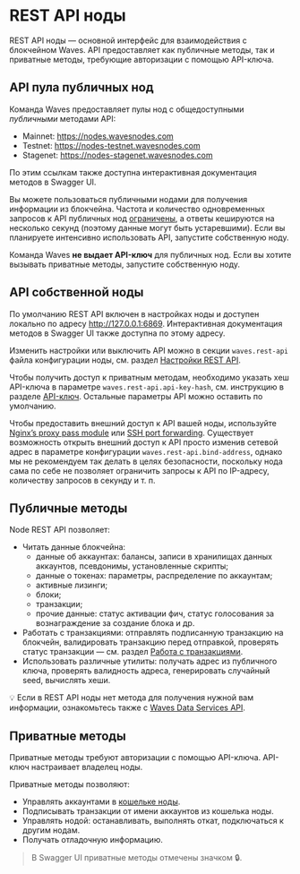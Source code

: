 # REST API ноды

REST API ноды — основной интерфейс для взаимодействия с блокчейном Waves. API предоставляет как публичные методы, так и приватные методы, требующие авторизации с помощью API-ключа.

## API пула публичных нод

Команда Waves предоставляет пулы нод с общедоступными *публичными* методами API:

* Mainnet: <https://nodes.wavesnodes.com>
* Testnet: <https://nodes-testnet.wavesnodes.com>
* Stagenet: <https://nodes-stagenet.wavesnodes.com>

По этим ссылкам также доступна интерактивная документация методов в Swagger UI.

Вы можете пользоваться публичными нодами для получения информации из блокчейна. Частота и количество одновременных запросов к API публичных нод [ограничены](/ru/waves-node/api-limitations-of-the-pool-of-public-nodes), а ответы кешируются на несколько секунд (поэтому данные могут быть устаревшими). Если вы планируете интенсивно использовать API, запустите собственную ноду.

Команда Waves **не выдает API-ключ** для публичных нод. Если вы хотите вызывать приватные методы, запустите собственную ноду.

## API собственной ноды

По умолчанию REST API включен в настройках ноды и доступен локально по адресу <http://127.0.0.1:6869>. Интерактивная документация методов в Swagger UI также доступна по этому адресу.

Изменить настройки или выключить API можно в секции `waves.rest-api` файла конфигурации ноды, см. раздел [Настройки REST API](/ru/waves-node/node-configuration#настройки-rest-api).

Чтобы получить доступ к приватным методам, необходимо указать хеш API-ключа в параметре `waves.rest-api.api-key-hash`, см. инструкцию в разделе [API-ключ](/ru/waves-node/node-api). Остальные параметры API можно оставить по умолчанию.

Чтобы предоставить внешний доступ к API вашей ноды, используйте [Nginx’s proxy pass module](http://nginx.org/ru/docs/http/ngx_http_proxy_module.html) или [SSH port forwarding](https://blog.trackets.com/2014/05/17/ssh-tunnel-local-and-remote-port-forwarding-explained-with-examples.html). Существует возможность открыть внешний доступ к API просто изменив сетевой адрес в параметре конфигурации `waves.rest-api.bind-address`, однако мы не рекомендуем так делать в целях безопасности, поскольку нода сама по себе не позволяет ограничить запросы к API по IP-адресу, количеству запросов в секунду и т. п.

## Публичные методы

Node REST API позволяет:

* Читать данные блокчейна:
   * данные об аккаунтах: балансы, записи в хранилищах данных аккаунтов, псевдонимы, установленные скрипты;
   * данные о токенах: параметры, распределение по аккаунтам;
   * активные лизинги;
   * блоки;
   * транзакции;
   * прочие данные: статус активации фич, статус голосования за вознаграждение за создание блока и др.
* Работать с транзакциями: отправлять подписанную транзакцию на блокчейн, валидировать транзакцию перед отправкой, проверять статус транзакции — см. раздел [Работа с транзакциями](/ru/waves-node/node-api/transactions).
* Использовать различные утилиты: получать адрес из публичного ключа, проверять валидность адреса, генерировать случайный seed, вычислять хеши.

:bulb: Если в REST API ноды нет метода для получения нужной вам информации, ознакомьтесь также с [Waves Data Services API](/ru/building-apps/waves-api-and-sdk/waves-data-service-api).

## Приватные методы

Приватные методы требуют авторизации с помощью API-ключа. API-ключ настраивает владелец ноды.

Приватные методы позволяют:

* Управлять аккаунтами в [кошельке ноды](/ru/waves-node/how-to-work-with-node-wallet).
* Подписывать транзакции от имени аккаунтов из кошелька ноды.
* Управлять нодой: останавливать, выполнять откат, подключаться к другим нодам.
* Получать отладочную информацию.

> В Swagger UI приватные методы отмечены значком 🔒.
